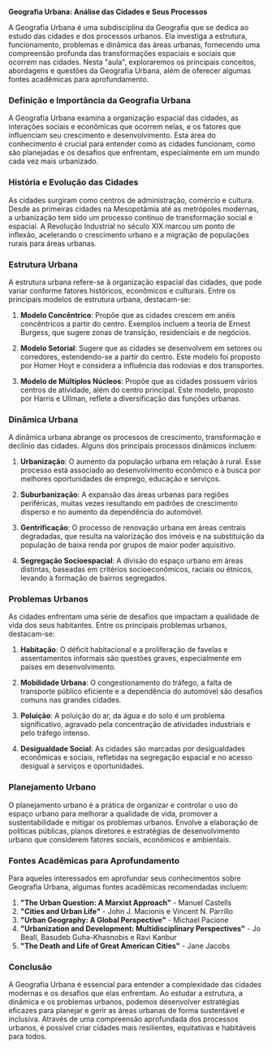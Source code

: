 **Geografia Urbana: Análise das Cidades e Seus Processos**

A Geografia Urbana é uma subdisciplina da Geografia que se dedica ao estudo das cidades e dos processos urbanos. Ela investiga a estrutura, funcionamento, problemas e dinâmica das áreas urbanas, fornecendo uma compreensão profunda das transformações espaciais e sociais que ocorrem nas cidades. Nesta "aula", exploraremos os principais conceitos, abordagens e questões da Geografia Urbana, além de oferecer algumas fontes acadêmicas para aprofundamento.

### **Definição e Importância da Geografia Urbana**

A Geografia Urbana examina a organização espacial das cidades, as interações sociais e econômicas que ocorrem nelas, e os fatores que influenciam seu crescimento e desenvolvimento. Esta área do conhecimento é crucial para entender como as cidades funcionam, como são planejadas e os desafios que enfrentam, especialmente em um mundo cada vez mais urbanizado.

### **História e Evolução das Cidades**

As cidades surgiram como centros de administração, comércio e cultura. Desde as primeiras cidades na Mesopotâmia até as metrópoles modernas, a urbanização tem sido um processo contínuo de transformação social e espacial. A Revolução Industrial no século XIX marcou um ponto de inflexão, acelerando o crescimento urbano e a migração de populações rurais para áreas urbanas.

### **Estrutura Urbana**

A estrutura urbana refere-se à organização espacial das cidades, que pode variar conforme fatores históricos, econômicos e culturais. Entre os principais modelos de estrutura urbana, destacam-se:

1. **Modelo Concêntrico**: Propõe que as cidades crescem em anéis concêntricos a partir do centro. Exemplos incluem a teoria de Ernest Burgess, que sugere zonas de transição, residenciais e de negócios.

2. **Modelo Setorial**: Sugere que as cidades se desenvolvem em setores ou corredores, estendendo-se a partir do centro. Este modelo foi proposto por Homer Hoyt e considera a influência das rodovias e dos transportes.

3. **Modelo de Múltiplos Núcleos**: Propõe que as cidades possuem vários centros de atividade, além do centro principal. Este modelo, proposto por Harris e Ullman, reflete a diversificação das funções urbanas.

### **Dinâmica Urbana**

A dinâmica urbana abrange os processos de crescimento, transformação e declínio das cidades. Alguns dos principais processos dinâmicos incluem:

1. **Urbanização**: O aumento da população urbana em relação à rural. Esse processo está associado ao desenvolvimento econômico e à busca por melhores oportunidades de emprego, educação e serviços.

2. **Suburbanização**: A expansão das áreas urbanas para regiões periféricas, muitas vezes resultando em padrões de crescimento disperso e no aumento da dependência do automóvel.

3. **Gentrificação**: O processo de renovação urbana em áreas centrais degradadas, que resulta na valorização dos imóveis e na substituição da população de baixa renda por grupos de maior poder aquisitivo.

4. **Segregação Socioespacial**: A divisão do espaço urbano em áreas distintas, baseadas em critérios socioeconômicos, raciais ou étnicos, levando à formação de bairros segregados.

### **Problemas Urbanos**

As cidades enfrentam uma série de desafios que impactam a qualidade de vida dos seus habitantes. Entre os principais problemas urbanos, destacam-se:

1. **Habitação**: O déficit habitacional e a proliferação de favelas e assentamentos informais são questões graves, especialmente em países em desenvolvimento.

2. **Mobilidade Urbana**: O congestionamento do tráfego, a falta de transporte público eficiente e a dependência do automóvel são desafios comuns nas grandes cidades.

3. **Poluição**: A poluição do ar, da água e do solo é um problema significativo, agravado pela concentração de atividades industriais e pelo tráfego intenso.

4. **Desigualdade Social**: As cidades são marcadas por desigualdades econômicas e sociais, refletidas na segregação espacial e no acesso desigual a serviços e oportunidades.

### **Planejamento Urbano**

O planejamento urbano é a prática de organizar e controlar o uso do espaço urbano para melhorar a qualidade de vida, promover a sustentabilidade e mitigar os problemas urbanos. Envolve a elaboração de políticas públicas, planos diretores e estratégias de desenvolvimento urbano que considerem fatores sociais, econômicos e ambientais.

### **Fontes Acadêmicas para Aprofundamento**

Para aqueles interessados em aprofundar seus conhecimentos sobre Geografia Urbana, algumas fontes acadêmicas recomendadas incluem:

1. **"The Urban Question: A Marxist Approach"** - Manuel Castells
2. **"Cities and Urban Life"** - John J. Macionis e Vincent N. Parrillo
3. **"Urban Geography: A Global Perspective"** - Michael Pacione
4. **"Urbanization and Development: Multidisciplinary Perspectives"** - Jo Beall, Basudeb Guha-Khasnobis e Ravi Kanbur
5. **"The Death and Life of Great American Cities"** - Jane Jacobs

### **Conclusão**

A Geografia Urbana é essencial para entender a complexidade das cidades modernas e os desafios que elas enfrentam. Ao estudar a estrutura, a dinâmica e os problemas urbanos, podemos desenvolver estratégias eficazes para planejar e gerir as áreas urbanas de forma sustentável e inclusiva. Através de uma compreensão aprofundada dos processos urbanos, é possível criar cidades mais resilientes, equitativas e habitáveis para todos.